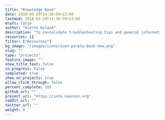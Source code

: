 ```yaml
---
title: "Knowledge Base"
date: 2018-03-29T14:30:59+13:00
lastmod: 2018-03-29T14:30:59+13:00
draft: false
author: "Kieren Hyland"
description: "To consolidate troubleshooting tips and general information about NavCoin its various applications and how to use them, the NavCoin community are compiling a knowledge base of helpful articles."
resources: []
filter: ["Resources"]
bg_image: "/images/icons/icon-purple-book-new.png"
slug: ""
type: "projects"
feature_image: ""
show_title_text: false
in_progress: false
completed: true
show_on_projects: true
allow_click_through: false
percent_complete: 100
github_url: ""
project_url: "https://info.navcoin.org"
reddit_url: ""
twitter_url: ""
weight: 0
---
```

